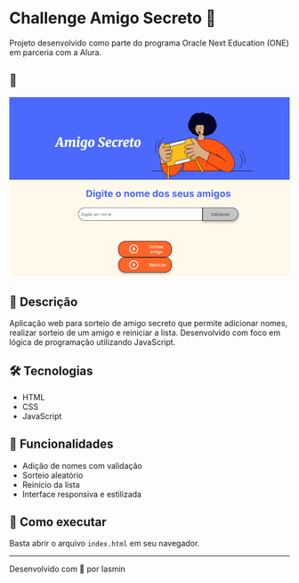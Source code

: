 # Challenge Amigo Secreto 🎁

Projeto desenvolvido como parte do programa Oracle Next Education (ONE) em parceria com a Alura.

## 📸 
![Preview do projeto](assets/tela-amigosecreto.png)

## 🧠 Descrição
Aplicação web para sorteio de amigo secreto que permite adicionar nomes, realizar sorteio de um amigo e reiniciar a lista. Desenvolvido com foco em lógica de programação utilizando JavaScript.

## 🛠️ Tecnologias
- HTML
- CSS
- JavaScript

## 🚀 Funcionalidades
- Adição de nomes com validação
- Sorteio aleatório
- Reinício da lista
- Interface responsiva e estilizada

## 📂 Como executar
Basta abrir o arquivo `index.html` em seu navegador.

---

Desenvolvido com 💜 por Iasmin

